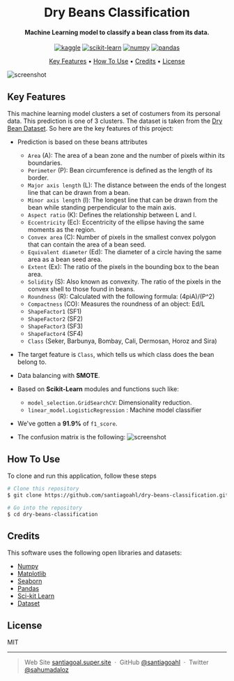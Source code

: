 <h1 align="center">
  <br>

  <br>
Dry Beans Classification
  <br>
</h1>

<h4 align="center">Machine Learning model to classify a bean class from its data. 
</h4>

<p align="center">
  <a href='https://www.kaggle.com/' target="_blank"><img alt='kaggle' src='https://img.shields.io/badge/Kaggle-100000?style=for-the-badge&logo=kaggle&logoColor=37BAE8&labelColor=BEFDFF&color=37BAE8'/></a> <a href='https://github.com/shivamkapasia0' target="_blank"><img alt='scikit-learn' src='https://img.shields.io/badge/scikit-learn-100000?style=for-the-badge&logo=scikit-learn&logoColor=FFFFFF&labelColor=FF6A00&color=1882EA'/></a> <a href='https://numpy.org/' target="_blank"><img alt='numpy' src='https://img.shields.io/badge/Numpy-100000?style=for-the-badge&logo=numpy&logoColor=0250BD&labelColor=8BBFEA&color=B1DCFF'/></a>  <a href='https://pandas.pydata.org/' target="_blank"><img alt='pandas' src='https://img.shields.io/badge/pandas-100000?style=for-the-badge&logo=pandas&logoColor=2D0090&labelColor=9D7BEA&color=D2C0FA'/></a>
</p>

<p align="center">
  <a href="#key-features">Key Features</a> •
  <a href="#how-to-use">How To Use</a> •
  <a href="#credits">Credits</a> •
  <a href="#license">License</a> 
</p>

![screenshot](https://winter-anchovy-50e.notion.site/image/https%3A%2F%2Fs3-us-west-2.amazonaws.com%2Fsecure.notion-static.com%2F3fdfeb20-0c08-4413-8f32-0ee24af9b5e7%2FUntitled.png?id=a5de4fca-45cd-4834-a264-e611d5c6017f&table=block&spaceId=12eea25e-0790-4a8f-aa1c-b60f93c02da2&width=1590&userId=&cache=v2)

## Key Features

This machine learning model clusters a set of costumers from its personal data. This prediction is one of 3 clusters. The dataset is taken from the [Dry Bean Dataset](https://www.kaggle.com/datasets/sansuthi/dry-bean-dataset/download?datasetVersionNumber=1). So here are the key features of this project:

* Prediction is based on these beans attributes

	* `Area` (A): The area of a bean zone and the number of pixels within its boundaries.
	* `Perimeter` (P): Bean circumference is defined as the length of its border.
	* `Major axis length` (L): The distance between the ends of the longest line that can be drawn from a bean.
	* `Minor axis length` (l): The longest line that can be drawn from the bean while standing perpendicular to the main axis.
	* `Aspect ratio` (K): Defines the relationship between L and l.
	* `Eccentricity` (Ec): Eccentricity of the ellipse having the same moments as the region.
	* `Convex area` (C): Number of pixels in the smallest convex polygon that can contain the area of a bean seed.
	* `Equivalent diameter` (Ed): The diameter of a circle having the same area as a bean seed area.
	* `Extent` (Ex): The ratio of the pixels in the bounding box to the bean area.
	* `Solidity` (S): Also known as convexity. The ratio of the pixels in the convex shell to those found in beans.
	* `Roundness` (R): Calculated with the following formula: (4piA)/(P^2)
	* `Compactness` (CO): Measures the roundness of an object: Ed/L
	* `ShapeFactor1` (SF1)
	* `ShapeFactor2` (SF2)
	* `ShapeFactor3` (SF3)
	* `ShapeFactor4` (SF4)
	* `Class` (Seker, Barbunya, Bombay, Cali, Dermosan, Horoz and Sira)

* The target feature is `Class`, which tells us which class does the bean belong to.

* Data balancing with **SMOTE**.
* Based on **Scikit-Learn** modules and functions such like:
  - `model_selection.GridSearchCV`: Dimensionality reduction.
  -  `linear_model.LogisticRegression` : Machine model classifier

* We've gotten a **91.9%** of `f1_score`.
* The confusion matrix is the following:
![screenshot](https://winter-anchovy-50e.notion.site/image/https%3A%2F%2Fs3-us-west-2.amazonaws.com%2Fsecure.notion-static.com%2F8c1c5076-9c0f-44e9-9b9d-48421a046a94%2FUntitled.png?id=6afff152-686a-460d-bf9d-da9d168a6151&table=block&spaceId=12eea25e-0790-4a8f-aa1c-b60f93c02da2&width=730&userId=&cache=v2)
## How To Use

To clone and run this application, follow these steps

```bash
# Clone this repository
$ git clone https://github.com/santiagoahl/dry-beans-classification.git

# Go into the repository
$ cd dry-beans-classification

```

## Credits
This software uses the following open libraries and datasets:


- [Numpy](http://electron.atom.io/)
- [Matplotlib](https://nodejs.org/)
- [Seaborn](https://github.com/chjj/marked)
- [Pandas](http://showdownjs.github.io/showdown/)
- [Sci-kit Learn](http://codemirror.net/)
- [Dataset](https://www.kaggle.com/datasets/sansuthi/dry-bean-dataset)


## License

MIT

---

> Web Site [santiagoal.super.site](https://santiagoal.super.site/) &nbsp;&middot;&nbsp;
> GitHub [@santiagoahl](https://github.com/santiagoahl) &nbsp;&middot;&nbsp;
> Twitter [@sahumadaloz](https://twitter.com/sahumadaloz)
